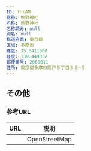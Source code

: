 ```yaml
---
ID: fnrAM
総称: 熊野神社
名称: 熊野神社
名称読み: null
別名: null
都道府県: 東京都
区域: 多摩市
緯度: 35.6411507
経度: 139.449337
郵便番号: 2060011
住所: 東京都多摩市関戸５丁目３５−５
---
```


## その他

### 参考URL

| URL | 説明          |
| --- | ------------- |
|     | OpenStreetMap |
